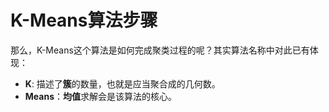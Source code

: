 # K-Means算法步骤
那么，K-Means这个算法是如何完成聚类过程的呢？其实算法名称中对此已有体现：

- **K**: 描述了**簇**的数量，也就是应当聚合成的几何数。
- **Means**：**均值**求解会是该算法的核心。